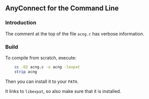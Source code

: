 ## AnyConnect for the Command Line

### Introduction

The comment at the top of the file `acng.c` has verbose information.

### Build

To compile from scratch, execute:

```sh
    cc -O2 acng.c -o acng -lexpat
    strip acng
```

Then you can install it to your `PATH`.

It links to `libexpat`, so also make sure that it is installed.

